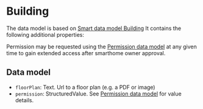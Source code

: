 # Building

The data model is based on [Smart data model Building](https://github.com/smart-data-models/dataModel.Building)
It contains the following additional properties:

Permission may be requested using the [Permission data model](https://github.com/inspire-datamodel/SmartBuilding/Permission/docs/spec.md) at any given time to gain extended access after smarthome owner approval.

## Data model
- `floorPlan`: Text. Url to a floor plan (e.g. a PDF or image)
- `permission`: StructuredValue. See [Permission data model](https://github.com/inspire-datamodel/SmartBuilding/Permission/docs/spec.md) for value details.